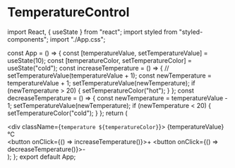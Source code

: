 # TemperatureControl
import React, { useState } from "react";
import styled from "styled-components";
import "./App.css";

const App = () => {
  const [temperatureValue, setTemperatureValue] = useState(10);
  const [temperatureColor, setTemperatureColor] = useState("cold");
  const increaseTemperature = () => {
    // setTemperatureValue(temperatureValue + 1);
    const newTemperature = temperatureValue + 1;
    setTemperatureValue(newTemperature);
    if (newTemperature > 20) {
      setTemperatureColor("hot");
    }
  };
  const decreaseTemperature = () => {
    const newTemperature = temperatureValue - 1;
    setTemperatureValue(newTemperature);
    if (newTemperature < 20) {
      setTemperatureColor("cold");
    }
  };
  return (
    <div className="temperature-display">
      <div className={`temperature ${temperatureColor}`}>
        {temperatureValue}°C
      </div>
      <div className="button-container">
        <button onClick={() => increaseTemperature()}>+</button>
        <button onClick={() => decreaseTemperature()}>-</button>
      </div>
    </div>
  );
};
export default App;
